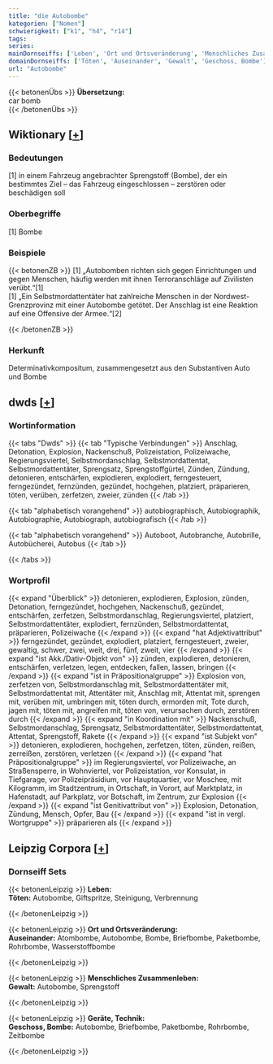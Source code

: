 ```yaml
---
title: "die Autobombe"
kategorien: ["Nomen"]
schwierigkeit: ["k1", "h4", "r14"]
tags:
series:
mainDornseiffs: ['Leben', 'Ort und Ortsveränderung', 'Menschliches Zusammenleben', 'Geräte, Technik']
domainDornseiffs: ['Töten', 'Auseinander', 'Gewalt', 'Geschoss, Bombe']
url: "Autobombe"
---
```


{{< betonenÜbs >}}
**Übersetzung:**  
car bomb  
{{< /betonenÜbs >}}

## Wiktionary [[+](https://de.wiktionary.org/wiki/Autobombe)]

### Bedeutungen
[1] in einem Fahrzeug angebrachter Sprengstoff (Bombe), der ein bestimmtes Ziel – das Fahrzeug eingeschlossen – zerstören oder beschädigen soll  

### Oberbegriffe
[1] Bombe  

### Beispiele
{{< betonenZB >}}
[1] „Autobomben richten sich gegen Einrichtungen und gegen Menschen, häufig werden mit ihnen Terroranschläge auf Zivilisten verübt.“[1]  
[1] „Ein Selbstmordattentäter hat zahlreiche Menschen in der Nordwest-Grenzprovinz mit einer Autobombe getötet. Der Anschlag ist eine Reaktion auf eine Offensive der Armee.“[2]  

{{< /betonenZB >}}
### Herkunft
Determinativkompositum, zusammengesetzt aus den Substantiven Auto und Bombe  



## dwds [[+](https://www.dwds.de/wb/Autobombe)]

### Wortinformation
{{< tabs "Dwds" >}}
{{< tab "Typische Verbindungen" >}}
Anschlag, Detonation, Explosion, Nackenschuß, Polizeistation, Polizeiwache, Regierungsviertel, Selbstmordanschlag, Selbstmordattentat, Selbstmordattentäter, Sprengsatz, Sprengstoffgürtel, Zünden, Zündung, detonieren, entschärfen, explodieren, explodiert, ferngesteuert, ferngezündet, fernzünden, gezündet, hochgehen, platziert, präparieren, töten, verüben, zerfetzen, zweier, zünden
{{< /tab >}}

{{< tab "alphabetisch vorangehend" >}}
autobiographisch, Autobiographik, Autobiographie, Autobiograph, autobiografisch
{{< /tab >}}

{{< tab "alphabetisch vorangehend" >}}
Autoboot, Autobranche, Autobrille, Autobücherei, Autobus
{{< /tab >}}

{{< /tabs >}}

### Wortprofil
{{< expand "Überblick" >}} detonieren, explodieren, Explosion, zünden, Detonation, ferngezündet, hochgehen, Nackenschuß, gezündet, entschärfen, zerfetzen, Selbstmordanschlag, Regierungsviertel, platziert, Selbstmordattentäter, explodiert, fernzünden, Selbstmordattentat, präparieren, Polizeiwache {{< /expand >}}
{{< expand "hat Adjektivattribut" >}} ferngezündet, gezündet, explodiert, platziert, ferngesteuert, zweier, gewaltig, schwer, zwei, weit, drei, fünf, zweit, vier {{< /expand >}}
{{< expand "ist Akk./Dativ-Objekt von" >}} zünden, explodieren, detonieren, entschärfen, verletzen, legen, entdecken, fallen, lassen, bringen {{< /expand >}}
{{< expand "ist in Präpositionalgruppe" >}} Explosion von, zerfetzen von, Selbstmordanschlag mit, Selbstmordattentäter mit, Selbstmordattentat mit, Attentäter mit, Anschlag mit, Attentat mit, sprengen mit, verüben mit, umbringen mit, töten durch, ermorden mit, Tote durch, jagen mit, töten mit, angreifen mit, töten von, verursachen durch, zerstören durch {{< /expand >}}
{{< expand "in Koordination mit" >}} Nackenschuß, Selbstmordanschlag, Sprengsatz, Selbstmordattentäter, Selbstmordattentat, Attentat, Sprengstoff, Rakete {{< /expand >}}
{{< expand "ist Subjekt von" >}} detonieren, explodieren, hochgehen, zerfetzen, töten, zünden, reißen, zerreißen, zerstören, verletzen {{< /expand >}}
{{< expand "hat Präpositionalgruppe" >}} im Regierungsviertel, vor Polizeiwache, an Straßensperre, in Wohnviertel, vor Polizeistation, vor Konsulat, in Tiefgarage, vor Polizeipräsidium, vor Hauptquartier, vor Moschee, mit Kilogramm, im Stadtzentrum, in Ortschaft, in Vorort, auf Marktplatz, in Hafenstadt, auf Parkplatz, vor Botschaft, im Zentrum, zur Explosion {{< /expand >}}
{{< expand "ist Genitivattribut von" >}} Explosion, Detonation, Zündung, Mensch, Opfer, Bau {{< /expand >}}
{{< expand "ist in vergl. Wortgruppe" >}} präparieren als {{< /expand >}}

## Leipzig Corpora [[+](https://corpora.uni-leipzig.de/en/res?word=Autobombe&corpusId=deu_newscrawl-public_2018)]

### Dornseiff Sets
{{< betonenLeipzig >}}
**Leben:**  
**Töten:** Autobombe, Giftspritze, Steinigung, Verbrennung  

{{< /betonenLeipzig >}}


{{< betonenLeipzig >}}
**Ort und Ortsveränderung:**  
**Auseinander:** Atombombe, Autobombe, Bombe, Briefbombe, Paketbombe, Rohrbombe, Wasserstoffbombe  

{{< /betonenLeipzig >}}


{{< betonenLeipzig >}}
**Menschliches Zusammenleben:**  
**Gewalt:** Autobombe, Sprengstoff  

{{< /betonenLeipzig >}}


{{< betonenLeipzig >}}
**Geräte, Technik:**  
**Geschoss, Bombe:** Autobombe, Briefbombe, Paketbombe, Rohrbombe, Zeitbombe  

{{< /betonenLeipzig >}}
